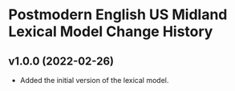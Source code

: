 Postmodern English US Midland Lexical Model Change History
====================

v1.0.0 (2022-02-26)
----------------
- Added the initial version of the lexical model.
